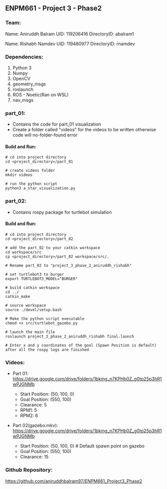 ## ENPM661 - Project 3 - Phase2

### Team:
Name: Aniruddh Balram
UID: 119206416
DirectoryID: abalram1

Name: Rishabh Namdev 
UID: 119480977
DirectoryID: rnamdev

### Dependencies:
1) Python 3
2) Numpy
3) OpenCV
4) geometry_msgs
5) roslaunch
6) ROS - Noetic(Ran on WSL)
7) nav_msgs

### part_01: 
- Contains the code for part_01 visualization
- Create a folder called "videos" for the videos to be written otherwise code will no-folder-found error

#### Build and Run:
```
# cd into project directory
cd <project_directory>/part_01

# create videos folder
mkdir videos

# run the python script
python3 a_star_visualization.py
```

### part_02:
- Contains rospy package for turtlebot simulation

#### Build and Run: 
```
# cd into project directory
cd <project_directory>/part_02

# add the part_02 to your catkin workspace
cd workspace/src
cp <project_directory>/part_02 workspace/src/.

# Rename part_02 to "project_3_phase_2_aniruddh_rishabh"

# set turtlebot3 to burger
export TURTLEBOT3_MODEL="BURGER"

# build catkin workspace
cd ../
catkin_make

# source workspace
source ./devel/setup.bash

# Make the python script executable
chmod +x src/turtlebot_gazebo.py

# launch the main file
roslaunch project_3_phase_2_aniruddh_rishabh final.launch

# Enter x and y coordinates of the goal (Spawn Position is default) after all the rospy logs are finished
```

### Videos:

- Part 01: https://drive.google.com/drive/folders/1bkmg_n7KPHb0Z_g0tp25p3hR1wPJGNMb

  - Start Position: (50, 100, 0)
  - Goal Position: (550, 100)
  - Clearance: 5
  - RPM1: 5
  - RPM2: 6

- Part 02(gazebo.mkv): https://drive.google.com/drive/folders/1bkmg_n7KPHb0Z_g0tp25p3hR1wPJGNMb

  - Start Position: (50, 100, 0) # Default spawn point on gazebo
  - Goal Position: (550, 100)
  - Clearance: 15

### Github Repository:
https://github.com/aniruddhbalram97/ENPM661_Project3_Phase2
